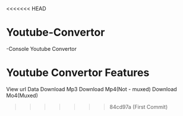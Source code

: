 <<<<<<< HEAD
# Youtube-Convertor
-Console Youtube Convertor

# Youtube Convertor Features
View url Data
Download Mp3
Download Mp4(Not - muxed)
Download Mo4(Muxed)




>>>>>>> 84cd97a (First Commit)

